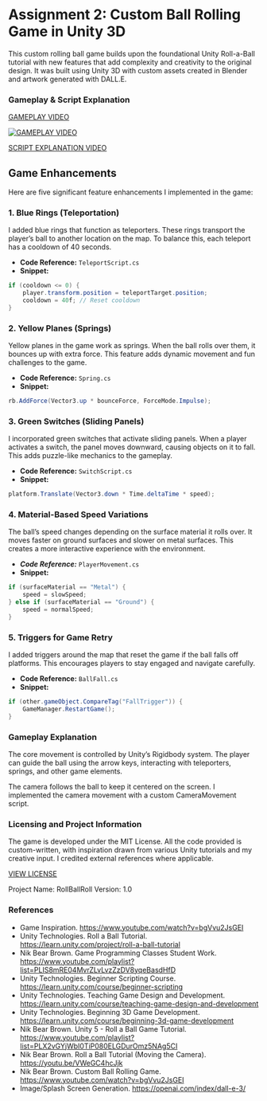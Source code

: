 # Assignment 2: Custom Ball Rolling Game in Unity 3D

This custom rolling ball game builds upon the foundational Unity Roll-a-Ball tutorial with new features that add complexity and creativity to the original design. It was built using Unity 3D with custom assets created in Blender and artwork generated with DALL.E.

### Gameplay & Script Explanation

[GAMEPLAY VIDEO](https://www.youtube.com/watch?v=raSRCZW0C-E)

[![GAMEPLAY VIDEO](https://github.com/Raj-Mehta2012/RollBallRoll-Unity3D/blob/main/Assets/Thumbnails/DALL%C2%B7E%202024-09-19%2013.08.23%20-%20A%20dynamic%203D%20game%20scene%20with%20a%20futuristic%20look.%20In%20the%20center%2C%20a%20glowing%20ball%20rolls%20through%20a%20maze%20of%20obstacles%2C%20soaring%20over%20spring-loaded%20cubes%2C%20tel.webp)](https://www.youtube.com/watch?v=raSRCZW0C-E)

[SCRIPT EXPLANATION VIDEO](https://www.youtube.com/watch?v=M95SQe67HmE)

## Game Enhancements
Here are five significant feature enhancements I implemented in the game:

### 1. Blue Rings (Teleportation)
I added blue rings that function as teleporters. These rings transport the player’s ball to another location on the map. To balance this, each teleport has a cooldown of 40 seconds.

- **Code Reference:** `TeleportScript.cs`
- **Snippet:**
```csharp
if (cooldown <= 0) {
    player.transform.position = teleportTarget.position;
    cooldown = 40f; // Reset cooldown
}
```

### 2. Yellow Planes (Springs)
Yellow planes in the game work as springs. When the ball rolls over them, it bounces up with extra force. This feature adds dynamic movement and fun challenges to the game.

- **Code Reference:** `Spring.cs`
- **Snippet:**
```csharp
rb.AddForce(Vector3.up * bounceForce, ForceMode.Impulse);
```

### 3. Green Switches (Sliding Panels)
I incorporated green switches that activate sliding panels. When a player activates a switch, the panel moves downward, causing objects on it to fall. This adds puzzle-like mechanics to the gameplay.

- **Code Reference:** `SwitchScript.cs`
- **Snippet:**
```csharp
platform.Translate(Vector3.down * Time.deltaTime * speed);
```

### 4. Material-Based Speed Variations
The ball’s speed changes depending on the surface material it rolls over. It moves faster on ground surfaces and slower on metal surfaces. This creates a more interactive experience with the environment.

- ***Code Reference:*** `PlayerMovement.cs`
- **Snippet:**
```csharp
if (surfaceMaterial == "Metal") {
    speed = slowSpeed;
} else if (surfaceMaterial == "Ground") {
    speed = normalSpeed;
}
```

### 5. Triggers for Game Retry
I added triggers around the map that reset the game if the ball falls off platforms. This encourages players to stay engaged and navigate carefully.

- **Code Reference:** ``BallFall.cs``
- **Snippet:**
```csharp
if (other.gameObject.CompareTag("FallTrigger")) {
    GameManager.RestartGame();
}
```

### Gameplay Explanation
The core movement is controlled by Unity’s Rigidbody system. The player can guide the ball using the arrow keys, interacting with teleporters, springs, and other game elements.

The camera follows the ball to keep it centered on the screen. I implemented the camera movement with a custom CameraMovement script.

### Licensing and Project Information
The game is developed under the MIT License. All the code provided is custom-written, with inspiration drawn from various Unity tutorials and my creative input. I credited external references where applicable.

[VIEW LICENSE](https://github.com/Raj-Mehta2012/RollBallRoll-Unity3D/blob/main/LICENSE)

Project Name: RollBallRoll
Version: 1.0

### References
- Game Inspiration. https://www.youtube.com/watch?v=bgVvu2JsGEI
- Unity Technologies. Roll a Ball Tutorial. https://learn.unity.com/project/roll-a-ball-tutorial
- Nik Bear Brown. Game Programming Classes Student Work. https://www.youtube.com/playlist?list=PLIS8mRE04MvrZLvLvzZzDV8yqeBasdHfD
- Unity Technologies. Beginner Scripting Course. https://learn.unity.com/course/beginner-scripting
- Unity Technologies. Teaching Game Design and Development. https://learn.unity.com/course/teaching-game-design-and-development
- Unity Technologies. Beginning 3D Game Development. https://learn.unity.com/course/beginning-3d-game-development
- Nik Bear Brown. Unity 5 - Roll a Ball Game Tutorial. https://www.youtube.com/playlist?list=PLX2vGYjWbI0TiP080ELGDurOmz5NAg5CI
- Nik Bear Brown. Roll a Ball Tutorial (Moving the Camera). https://youtu.be/VWeGC4hcJjk
- Nik Bear Brown. Custom Ball Rolling Game. https://www.youtube.com/watch?v=bgVvu2JsGEI
- Image/Splash Screen Generation. https://openai.com/index/dall-e-3/
